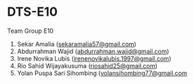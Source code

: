 # DTS-E10

Team Group E10
1. Sekar Amalia (sekaramalia57@gmail.com)
2. Abdurrahman Wajid (abdurrahman.wajid@gmail.com)
3. Irene Novika Lubis (irenenovikalubis.1997@gmail.com)
4. Rio Sahid Wijayakusuma (riosahid25@gmail.com)
5. Yolan Puspa Sari Sihombing (yolansihombing77@gmail.com

